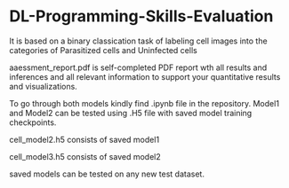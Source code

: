 # DL-Programming-Skills-Evaluation

It is based on a binary classication task of labeling cell images into the categories of Parasitized cells and Uninfected cells

aaessment_report.pdf is self-completed PDF report wth all results and inferences and all relevant information to support your quantitative results and visualizations.

To go through both models kindly find .ipynb file in the repository.
Model1 and Model2 can be tested using .H5 file with saved model training checkpoints. 

cell_model2.h5 consists of saved model1

cell_model3.h5 consists of saved model2

saved models can be tested on any new test dataset. 
